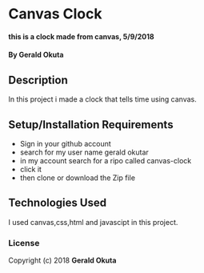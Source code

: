 # Canvas Clock
#### this is a clock made from canvas, 5/9/2018
#### By **Gerald Okuta**
## Description
In this project i made a clock that tells time using canvas.
## Setup/Installation Requirements
* Sign in your github account
* search for my user name gerald okutar
* in my account search for a ripo called canvas-clock
* click it
* then clone or download the Zip file

## Technologies Used
I used canvas,css,html and javascipt in this project.

### License
Copyright (c) 2018 **Gerald Okuta**
